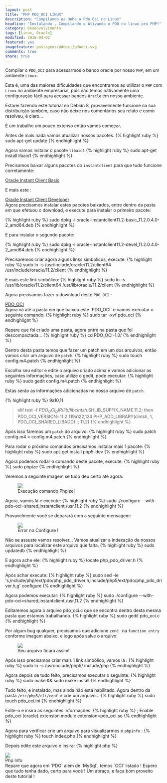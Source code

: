 ```yaml
---
layout: post
title: "PHP PDO_OCI LINUX"
description: "Compilando na Unha o Pdo Oci no Linux"
headline: "Instalando , Compilando e Ativando o PDO no linux pro PHP!"
category: Desenvolvimento
tags: [Linux, Oracle]
modified: 2016-04-02
featured: yes
imagefeature: postagens/pdooci/pdooci.svg
comments: true
share: true
---
```

Compilar o `PDO_OCI` para acessarmos o banco oracle por nosso `PHP`, em um ambiente `Linux`.

Esta é, uma das maiores dificuldades que encontramos ao utilizar o `PHP` com `Linux` no ambiente empresarial, pois não temos nativamente uma configuração fácil para acessar bancos `Oracle` em nosso ambiente.

Estarei fazendo este tutorial no Debian 8, provavelmente funcione na sua distribuição também, caso não deixe nos comentários seu relato e como resolveu, é claro...

É um trabalho um pouco extenso então vamos começar.

Antes de mais nada vamos atualizar nossos pacotes.
{% highlight ruby %}
sudo apt-get update
{% endhighlight %}

Agora vamos instalar o pacote `libaio1`
{% highlight ruby %}
sudo apt-get install libaio1
{% endhighlight %}

Precisamos baixar alguns pacotes do `instantclient` para que tudo funcione corretamente:

<div class="text-center">
<a href="http://jhoemrs.github.io/arquivos/pdooci/oracle-instantclient11.2-basic_11.2.0.4.0-2_amd64.deb" class="btn btn-primary btn-sm">Oracle Instant Client Basic</a>
</div>

E mais este :

<div class="text-center">
<a href="http://jhoemrs.github.io/arquivos/pdooci/oracle-instantclient11.2-devel_11.2.0.4.0-2_amd64.deb" class="btn btn-primary btn-sm">Oracle Instant Client Developer</a>
</div>
Agora precisamos instalar estes pacotes baixados, entre dentro da pasta em que efetuou o download, e execute para instalar o primeiro pacote:

{% highlight ruby %}
sudo dpkg -i oracle-instantclient11.2-basic_11.2.0.4.0-2_amd64.deb
{% endhighlight %}

E para instalar o segundo pacote:

{% highlight ruby %}
sudo dpkg -i oracle-instantclient11.2-devel_11.2.0.4.0-2_amd64.deb
{% endhighlight %}

Precisaremos criar agora alguns links simbólicos, execute:
{% highlight ruby %}
sudo ln -s /usr/include/oracle/11.2/client64 /usr/include/oracle/11.2/client
{% endhighlight %}

E mais este link simbólico:
{% highlight ruby %}
sudo ln -s /usr/lib/oracle/11.2/client64 /usr/lib/oracle/11.2/client
{% endhighlight %}

Agora precisamos fazer o download deste `PDO_OCI` :
<div class="text-center">
<a href="http://jhoemrs.github.io/arquivos/pdooci/pdo_oci" class="btn btn-primary btn-sm">PDO_OCI</a>
</div>
Agora vá até a pasta em que baixou este `PDO_OCI` e vamos executar o seguinte comando:
{% highlight ruby %}
sudo tar -xvf pdo_oci
{% endhighlight %}

Repare que foi criado uma pasta, agora entre na pasta que foi descompactada...
{% highlight ruby %}
cd PDO_OCI-1.0/
{% endhighlight %}

Dentro desta pasta temos que fazer um patch em um dos arquivos, então vamos criar um arquivo de `patch`:
{% highlight ruby %}
sudo touch config.m4.patch
{% endhighlight %}

Escolha seu editor e edite o arquivo criado acima e vamos adicionar as seguintes informações, caso utilize o gedit, pode executar:
{% highlight ruby %}
sudo gedit config.m4.patch
{% endhighlight %}

Estas serão as informações adicionadas no nosso arquivo de `patch`.

{% highlight ruby %}
9a10,11
> elif test -f $PDO_OCI_DIR/lib/libclntsh.$SHLIB_SUFFIX_NAME.11.2; then
> PDO_OCI_VERSION=11.2
119a122,124
> PHP_ADD_LIBRARY(clntsh, 1, PDO_OCI_SHARED_LIBADD)
> ;;
> 11.2)
{% endhighlight %}

Após isso faremos um `patch` do arquivo:
{% highlight ruby %}
sudo patch config.m4 < config.m4.patch
{% endhighlight %}

Para rodar o próximo comandos precisamos instalar mais 1 pacote:
{% highlight ruby %}
sudo apt-get install php5-dev
{% endhighlight %}

Agora podemos rodar o comando deste pacote, execute:
{% highlight ruby %}
sudo phpize
{% endhighlight %}

Veremos a seguinte imagem se tudo deu certo até agora:
<figure>
	<img src="{{ site.url }}/images/bancoPostagens/pdooci/phpize.png">
	<figcaption><a data-toggle="tooltip" title="Phpize fica no pacote php5-dev!">Execução comando Phpize!</a></figcaption>
</figure>

Agora, vamos lá e execute:
{% highlight ruby %}
sudo ./configure --with-pdo-oci=shared,instantclient,/usr,11.2
{% endhighlight %}

Provavelmente você se deparará com a seguinte mensagem:

<figure>
	<img src="{{ site.url }}/images/bancoPostagens/pdooci/configureerror.png">
	<figcaption><a data-toggle="tooltip" title="Odiamos erros...">Error no Configure !</a></figcaption>
</figure>

Não se assuste vamos resolver...
Vamos atualizar a indexação de nossos arquivos para localizar este arquivo que falta.
{% highlight ruby %}
sudo updatedb
{% endhighlight %}

E agora ache ele:
{% highlight ruby %}
locate php_pdo_driver.h
{% endhighlight %}

Após achar execute:
{% highlight ruby %}
sudo sed -ie 's,include/php/ext/pdo/php_pdo_driver.h,include/php5/ext/pdo/php_pdo_driver.h,g' configure
{% endhighlight %}

Agora podemos executar:
{% highlight ruby %}
sudo ./configure --with-pdo-oci=shared,instantclient,/usr,11.2
{% endhighlight %}

Editaremos agora o arquivo pdo_oci.c que se encontra dentro desta mesma pasta que estamos trabalhando.
{% highlight ruby %}
sudo gedit pdo_oci.c
{% endhighlight %}

Por algum bug qualquer, precisamos que adicione `zend_` na `function_entry` conforme imagem abaixo, e logo após salve o arquivo:

<figure>
	<img src="{{ site.url }}/images/bancoPostagens/pdooci/adicionezend.png">
	<figcaption><a data-toggle="tooltip" title="Arquivo Editado.">Seu arquivo ficará assim!</a></figcaption>
</figure>

Após isso precisamos criar mais 1 link simbólico, vamos lá :
{% highlight ruby %}
sudo ln -s /usr/include/php5/ include/php
{% endhighlight %}

Agora depois de tudo feito, precisamos executar o seguinte:
{% highlight ruby %}
sudo make && sudo make install
{% endhighlight %}

Tudo feito, e instalado, mas ainda não está habilitado.
Agora dentro da pasta `/etc/php5/cli/conf.d` crie um arquivo...
{% highlight ruby %}
sudo touch pdo_oci.ini
{% endhighlight %}

Edite-o e insira as seguintes informações:
{% highlight ruby %}
; Enable pdo_oci (oracle) extension module
extension=pdo_oci.so
{% endhighlight %}

Agora para verificar crie um arquivo para visualizarmos o `phpinfo` :
{% highlight ruby %}
touch index.php
{% endhighlight %}

Depois edite este arquivo e insira:
{% highlight php %}
<?php

phpinfo();
{% endhighlight %}

Para todas as nossas alterações terem efeito, restarte o servidor:
{% highlight ruby %}
sudo /etc/init.d/apache2 restart
{% endhighlight %}

Agora vamos rodar o servidor para acessarmos nosso phpinfo...
{% highlight ruby %}
php -S localhost:8000
{% endhighlight %}

Abra seu navegador no endereço `http://localhost:8000`.
Vá até PDO na página , se você executou tudo corretamente verá o seguinte:

<figure>
	<img src="{{ site.url }}/images/bancoPostagens/pdooci/phpinfo.png">
	<figcaption><a data-toggle="tooltip" title="Aqui você pode ver várias informações do PHP.">Php Info</a></figcaption>
</figure>

Repare que agora em `PDO` além de `MySql`, temos `OCI` listado ! <i class="icon-smile"></i>

Espero que tudo tenha dado, certo para você !

Um abraço, e faça bom proveito deste tutorial !
